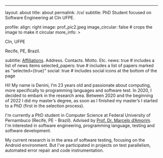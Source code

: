 ---
layout: about
title: about
permalink: /cv/
subtitle: PhD Student focused on Software Engineering at CIn UFPE.

profile:
  align: right
  image: prof_pic2.jpeg
  image_circular: false # crops the image to make it circular
  more_info: >
    <p>CIn, UFPE</p>
    <p>Recife, PE, Brazil.</p>
subtitle: <a href='#'>Affiliations</a>. Address. Contacts. Motto. Etc.
news: true # includes a list of news items
selected_papers: true # includes a list of papers marked as "selected={true}"
social: true # includes social icons at the bottom of the page



Hi! My name is Denini, I’m 23 years old and passionate about computing, more specifically to programming languages and software test. In 2020, I decided to embark in the research area. Between 2020 and the beginning of 2022 I did my master’s degree, as soon as I finished my master’s I started to a PhD (first in the selection process).

I'm currently a PhD student in Computer Science at Federal University of Pernambuco (Recife, PE - Brazil). Advised by [Prof. Dr. Marcelo d’Amorim](https://cin.ufpe.br/~damorim/). I'm interested in software engineering, programming language, testing and software development. 

My current research is in the area of software testing, focusing on the Android environment. But I've participated in projects on test parallelism, automated error repair and code instrumentation.
